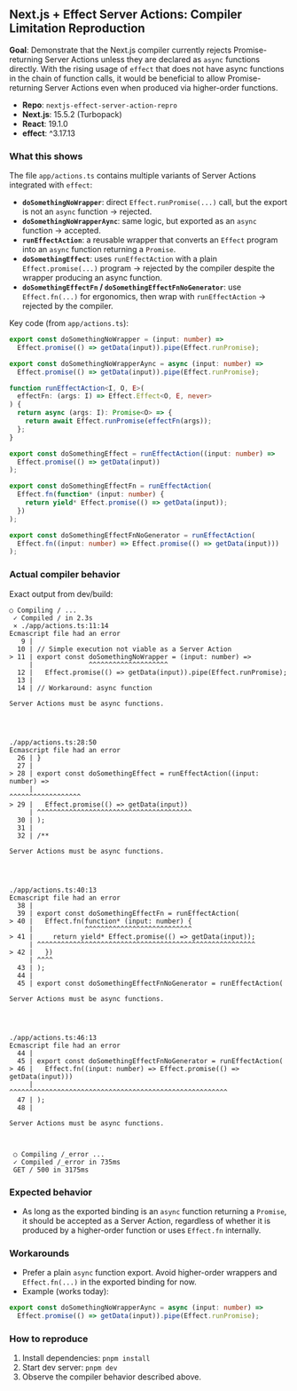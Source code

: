 ## Next.js + Effect Server Actions: Compiler Limitation Reproduction

**Goal**: Demonstrate that the Next.js compiler currently rejects Promise-returning Server Actions unless they are declared as `async` functions directly. With the rising usage of `effect` that does not have async functions in the chain of function calls, it would be beneficial to allow Promise-returning Server Actions even when produced via higher-order functions. 

- **Repo**: `nextjs-effect-server-action-repro`
- **Next.js**: 15.5.2 (Turbopack)
- **React**: 19.1.0
- **effect**: ^3.17.13

### What this shows

The file `app/actions.ts` contains multiple variants of Server Actions integrated with `effect`:

- **`doSomethingNoWrapper`**: direct `Effect.runPromise(...)` call, but the export is not an `async` function → rejected.
- **`doSomethingNoWrapperAync`**: same logic, but exported as an `async` function → accepted.
- **`runEffectAction`**: a reusable wrapper that converts an `Effect` program into an `async` function returning a `Promise`.
- **`doSomethingEffect`**: uses `runEffectAction` with a plain `Effect.promise(...)` program → rejected by the compiler despite the wrapper producing an async function.
- **`doSomethingEffectFn` / `doSomethingEffectFnNoGenerator`**: use `Effect.fn(...)` for ergonomics, then wrap with `runEffectAction` → rejected by the compiler.

Key code (from `app/actions.ts`):

```11:12:app/actions.ts
export const doSomethingNoWrapper = (input: number) =>
  Effect.promise(() => getData(input)).pipe(Effect.runPromise);
```

```15:16:app/actions.ts
export const doSomethingNoWrapperAync = async (input: number) =>
  Effect.promise(() => getData(input)).pipe(Effect.runPromise);
```

```20:26:app/actions.ts
function runEffectAction<I, O, E>(
  effectFn: (args: I) => Effect.Effect<O, E, never>
) {
  return async (args: I): Promise<O> => {
    return await Effect.runPromise(effectFn(args));
  };
}
```

```28:30:app/actions.ts
export const doSomethingEffect = runEffectAction((input: number) =>
  Effect.promise(() => getData(input))
);
```

```39:47:app/actions.ts
export const doSomethingEffectFn = runEffectAction(
  Effect.fn(function* (input: number) {
    return yield* Effect.promise(() => getData(input));
  })
);

export const doSomethingEffectFnNoGenerator = runEffectAction(
  Effect.fn((input: number) => Effect.promise(() => getData(input)))
);
```

### Actual compiler behavior

Exact output from dev/build:

```text
○ Compiling / ...
 ✓ Compiled / in 2.3s
 ⨯ ./app/actions.ts:11:14
Ecmascript file had an error
   9 |
  10 | // Simple execution not viable as a Server Action
> 11 | export const doSomethingNoWrapper = (input: number) =>
     |              ^^^^^^^^^^^^^^^^^^^^
  12 |   Effect.promise(() => getData(input)).pipe(Effect.runPromise);
  13 |
  14 | // Workaround: async function

Server Actions must be async functions.




./app/actions.ts:28:50
Ecmascript file had an error
  26 | }
  27 |
> 28 | export const doSomethingEffect = runEffectAction((input: number) =>
     |                                                  ^^^^^^^^^^^^^^^^^^
> 29 |   Effect.promise(() => getData(input))
     | ^^^^^^^^^^^^^^^^^^^^^^^^^^^^^^^^^^^^^^^
  30 | );
  31 |
  32 | /**

Server Actions must be async functions.




./app/actions.ts:40:13
Ecmascript file had an error
  38 |
  39 | export const doSomethingEffectFn = runEffectAction(
> 40 |   Effect.fn(function* (input: number) {
     |             ^^^^^^^^^^^^^^^^^^^^^^^^^^^
> 41 |     return yield* Effect.promise(() => getData(input));
     | ^^^^^^^^^^^^^^^^^^^^^^^^^^^^^^^^^^^^^^^^^^^^^^^^^^^^^^^
> 42 |   })
     | ^^^^
  43 | );
  44 |
  45 | export const doSomethingEffectFnNoGenerator = runEffectAction(

Server Actions must be async functions.




./app/actions.ts:46:13
Ecmascript file had an error
  44 |
  45 | export const doSomethingEffectFnNoGenerator = runEffectAction(
> 46 |   Effect.fn((input: number) => Effect.promise(() => getData(input)))
     |             ^^^^^^^^^^^^^^^^^^^^^^^^^^^^^^^^^^^^^^^^^^^^^^^^^^^^^^^
  47 | );
  48 |

Server Actions must be async functions.



 ○ Compiling /_error ...
 ✓ Compiled /_error in 735ms
 GET / 500 in 3175ms
```

### Expected behavior

- As long as the exported binding is an `async` function returning a `Promise`, it should be accepted as a Server Action, regardless of whether it is produced by a higher-order function or uses `Effect.fn` internally.

### Workarounds

- Prefer a plain `async` function export. Avoid higher-order wrappers and `Effect.fn(...)` in the exported binding for now.
- Example (works today):

```15:16:app/actions.ts
export const doSomethingNoWrapperAync = async (input: number) =>
  Effect.promise(() => getData(input)).pipe(Effect.runPromise);
```

### How to reproduce

1. Install dependencies: `pnpm install`
2. Start dev server: `pnpm dev`
3. Observe the compiler behavior described above.
